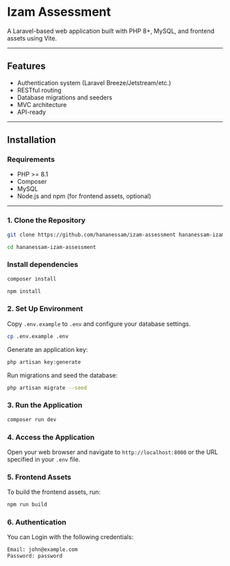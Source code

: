 # Izam Assessment

A Laravel-based web application built with PHP 8+, MySQL, and frontend assets using Vite.

---

## Features

- Authentication system (Laravel Breeze/Jetstream/etc.)
- RESTful routing
- Database migrations and seeders
- MVC architecture
- API-ready

---

## Installation

### Requirements

- PHP >= 8.1
- Composer
- MySQL
- Node.js and npm (for frontend assets, optional)

---

### 1. Clone the Repository
```bash
git clone https://github.com/hananessam/izam-assessment hananessam-izam-assessment

cd hananessam-izam-assessment
```

### Install dependencies

```bash
composer install
```

```bash
npm install
```

### 2. Set Up Environment
Copy `.env.example` to `.env` and configure your database settings.

```bash
cp .env.example .env
```
Generate an application key:

```bash
php artisan key:generate
```
Run migrations and seed the database:

```bash
php artisan migrate --seed
```

### 3. Run the Application

```bash
composer run dev
```

### 4. Access the Application
Open your web browser and navigate to `http://localhost:8000` or the URL specified in your `.env` file.

### 5. Frontend Assets
To build the frontend assets, run:

```bash
npm run build
```

<!--  login -->
### 6. Authentication
You can Login with the following credentials:

```bash
Email: john@example.com
Password: password
```
